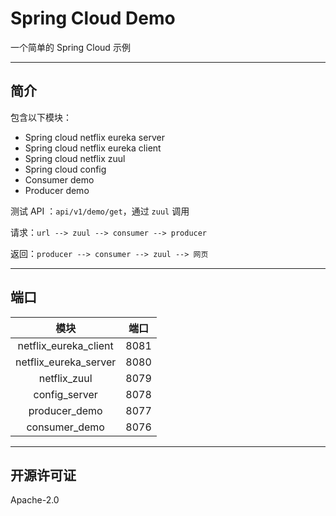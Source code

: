 # Spring Cloud Demo

一个简单的 Spring Cloud 示例

---

## 简介

包含以下模块：

- Spring cloud netflix eureka server
- Spring cloud netflix eureka client
- Spring cloud netflix zuul
- Spring cloud config
- Consumer demo
- Producer demo

测试 API ：`api/v1/demo/get`，通过 `zuul` 调用

请求：`url --> zuul --> consumer --> producer`

返回：`producer --> consumer --> zuul --> 网页`

---

## 端口

|模块|端口|
|:---:|:---:|
|netflix_eureka_client|8081|
|netflix_eureka_server|8080|
|netflix_zuul|8079|
|config_server|8078|
|producer_demo|8077|
|consumer_demo|8076|

---

## 开源许可证

Apache-2.0